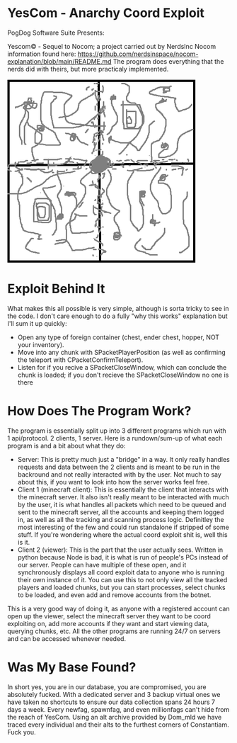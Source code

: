 # YesCom - Anarchy Coord Exploit
PogDog Software Suite Presents:

Yescom© - Sequel to Nocom; a project carried out by NerdsInc
Nocom information found here: https://github.com/nerdsinspace/nocom-explanation/blob/main/README.md
The program does everything that the nerds did with theirs, but more practicaly implemented.

![Image](rect_4k.png)

# Exploit Behind It

What makes this all possible is very simple, although is sorta tricky to see in the code. I don't care enough to do a fully "why this works" explanation but I'll sum it
up quickly:

* Open any type of foreign container (chest, ender chest, hopper, NOT your inventory).
* Move into any chunk with SPacketPlayerPosition (as well as confirming the teleport with CPacketConfirmTeleport).
* Listen for if you recive a SPacketCloseWindow, which can conclude the chunk is loaded; if you don't recieve the SPacketCloseWindow no one is there

# How Does The Program Work?

The program is essentially split up into 3 different programs which run with 1 api/protocol. 2 clients, 1 server. Here is a rundown/sum-up of what each program is and a bit about what they do:

* Server: This is pretty much just a "bridge" in a way. It only really handles requests and data between the 2 clients and is meant to be run in the backround and not really interacted with by the user. Not much to say about this, if you want to look into how the server works feel free.
* Client 1 (minecraft client): This is essentially the client that interacts with the minecraft server. It also isn't really meant to be interacted with much by the user, it is what handles all packets which need to be queued and sent to the minecraft server, all the accounts and keeping them logged in, as well as all the tracking and scanning process logic. Definitley the most interesting of the few and could run standalone if stripped of some stuff. If you're wondering where the actual coord exploit shit is, well this is it.
* Client 2 (viewer): This is the part that the user actually sees. Written in python because Node is bad, it is what is run of people's PCs instead of our server. People can have multiple of these open, and it synchronously displays all coord exploit data to anyone who is running their own instance of it. You can use this to not only view all the tracked players and loaded chunks, but you can start processes, select chunks to be loaded, and even add and remove accounts from the botnet.

This is a very good way of doing it, as anyone with a registered account can open up the viewer, select the minecraft server they want to be coord exploiting on, add more accounts if they want and start viewing data, querying chunks, etc. All the other programs are running 24/7 on servers and can be accessed whenever needed.


# Was My Base Found?

In short yes, you are in our database, you are compromised, you are absolutely fucked. With a dedicated server and 3 backup virtual ones we have taken no shortcuts to ensure our data collection spans 24 hours 7 days a week. Every newfag, spawnfag, and even millionfags can't hide from the reach of YesCom. Using an alt archive provided by Dom_mld we have traced every individual and their alts to the furthest corners of Constantiam. Fuck you.

